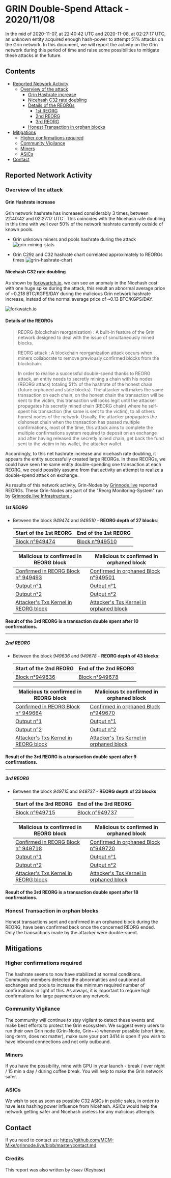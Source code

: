 # GRIN Double-Spend Attack - 2020/11/08

In the mid of 2020-11-07, at 22:40:42 UTC and 2020-11-08, at 02:27:17 UTC, an unknown entity acquired enough hash-power to attempt 51% attacks on the Grin network. In this document, we will report the activity on the Grin network during this period of time and raise some possibilities to mitigate these attacks in the future. 

## Contents
+ [Reported Network Activity](#Reported-Network-Activity)
  + [Overview of the attack](#Overview-of-the-attack)
    - [Grin Hashrate increase](#Grin-Hashrate-increase)
    - [Nicehash C32 rate doubling](#Nicehash-C32-rate-doubling)
    - [Details of the REORGs](#Details-of-the-REORGs)
      * [1st REORG](#1st-REORG)
      * [2nd REORG](#2nd-REORG)
      * [3rd REORG](#3rd-REORG)
    - [Honest Transaction in orphan blocks](#Honest-Transaction-in-orphan-blocks)
+ [Mitigations](#Mitigations)
  + [Higher confirmations required](#Higher-confirmations-required)
  + [Community Vigilance](Community-Vigilance)
  + [Miners](#Miners)
  + [ASICs](#ASICs)
+ [Contact](#Contact)

## Reported Network Activity

### Overview of the attack

#### Grin Hashrate increase
Grin network hashrate has increased considerably 3 times, between 22:40:42 and 02:27:17 UTC . This coincides with the Nicehash rate doubling in this time with well over 50% of the network hashrate currently outside of known pools.
- Grin unknown miners and pools hashrate during the attack
![grin-mining-stats](images/grin-mining-stats.png "Grin unknown miners and pools hashrate pools Hashrate") 

- Grin C29z and C32 hashrate chart correlated approximately to REORGs times 
![grin-hashrate-chart](images/grin-hashrate-chart.png "Grin Hashrate Chart with REORG") 


#### Nicehash C32 rate doubling
As shown by [forkwartch.io](https://www.forkwatch.io/grincuckatoo32), we can see an anomaly in the Nicehash cost with one huge spike during the attack, this result an abnormal average price of ~0.218 BTC/KGPS/DAY during the malicious Grin network hashrate increase, instead of the normal average price of ~0.13 BTC/KGPS/DAY.

![forkwatch.io](images/forkwatch-c32-report.png "forkwatch.io c32 hashrate report") 

#### Details of the REORGs

> REORG (blockchain reorganization) : A built-in feature of the Grin network designed to deal with the issue of simultaneously mined blocks. 

> REORG attack : A blockchain reorganization attack occurs when miners collaborate to remove previously confirmed blocks from the blockchain.

> In order to realise a successful double-spend thanks to REORG attack, an entity needs to secretly mining a chain with his nodes (REORG attack) totaling 51% of the hashrate of the honest chain (future orphaned and stale blocks). The attacker will makes the same transaction on each chain, on the honest chain the transaction will be sent to the victim, this transaction will looks legit until the attacker propagates his secretly mined chain (REORG chain) where he self-spent his transaction (the same is sent to the victim), to all others honest nodes of the network. Usually, the attacker propagates the dishonest chain when the transaction has passed multiple confirmations, most of the time, this attack aims to complete the multiple confirmations system required to deposit on an exchange and after having released the secretly mined chain, get back the fund sent to the victim in his wallet, the attacker wallet.




Accordingly, to this net hashrate increase and nicehash rate doubling, it appears the entity successfully created large REORGs.
In these REORGs, we could have seen the same entity double-spending one transaction at each REORG, we could possibly assume from that activity an attempt to realize a double-spend attack on exchange. 

As results of this network activity, Grin-Nodes by [Grinnode.live](https://grinnode.live/) reported REORGs. These Grin-Nodes are part of the "Reorg Monitoring-System" run by [Grinnode.live Infrastructure ](https://github.com/MCM-Mike/grinnode.live#infrastructure-grinnodelive) :

##### 1st REORG

- Between the block _949474_ and _949510_ - **REORG depth of 27 blocks**:

	Start of the 1st REORG | End of the 1st REORG
	------------ | -------------
	[Block n°949474](https://grinexplorer.net/block/949474) | [Block n°949510](https://grinexplorer.net/block/949510)
     

	Malicious tx confirmed in REORG block| Malicious tx confirmed in orphaned block
	------------ | -------------
	[Confirmed in REORG Block n° 949493](https://grinscan.net/block/000261a48947f69bf38e4edf33b7efa18cd3ecd24a7a8699ec70ebe45e373768) | [Confirmed in orphaned Block n°949501](https://grinscan.net/block/0000ada472a31ed7b0054e16a565427e8ec8d36e8edae0f571c50c3bcab9ac51)
	[Output n°1](https://grinscan.net/block/000261a48947f69bf38e4edf33b7efa18cd3ecd24a7a8699ec70ebe45e373768#o0) | [Output n°1](https://grinscan.net/block/0000ada472a31ed7b0054e16a565427e8ec8d36e8edae0f571c50c3bcab9ac51#o0)
	[Output n°2](https://grinscan.net/block/000261a48947f69bf38e4edf33b7efa18cd3ecd24a7a8699ec70ebe45e373768#o1) | [Output n°2](https://grinscan.net/block/0000ada472a31ed7b0054e16a565427e8ec8d36e8edae0f571c50c3bcab9ac51#o1)
	[Attacker's Txs Kernel in REORG block](https://grinscan.net/block/000261a48947f69bf38e4edf33b7efa18cd3ecd24a7a8699ec70ebe45e373768k0) | [Attacker's Txs Kernel in orphaned block](https://grinscan.net/block/0000ada472a31ed7b0054e16a565427e8ec8d36e8edae0f571c50c3bcab9ac51#k0)

**Result of the 3rd REORG is a transaction double spent after 10 confirmations.**

----

##### 2nd REORG

- Between the block _949636_ and _949678_ - **REORG depth of 43 blocks**:


	Start of the 2nd REORG | End of the 2nd REORG
	------------ | -------------
	[Block n°949636](https://grinexplorer.net/block/949636) | [Block n°949678](https://grinexplorer.net/block/949678)
      


	Malicious tx confirmed in REORG block| Malicious tx confirmed in orphaned block
	------------ | -------------
	[Confirmed in REORG Block n° 949664](https://grinscan.net/block/0000a70697eaabc770ee771eaf15c433dcda183555cc5fb6688f13c543d88106) | [Confirmed in orphaned Block n°949670](https://grinscan.net/block/0002027a030163d06dd9127b798c6fff17e19204f7e1ebd415313ca712810d81)
	[Output n°1](https://grinscan.net/block/0000a70697eaabc770ee771eaf15c433dcda183555cc5fb6688f13c543d88106#o0) | [Output n°1](https://grinscan.net/block/0002027a030163d06dd9127b798c6fff17e19204f7e1ebd415313ca712810d81#o0)
	[Output n°2](https://grinscan.net/block/0000a70697eaabc770ee771eaf15c433dcda183555cc5fb6688f13c543d88106#o1) | [Output n°2](https://grinscan.net/block/0002027a030163d06dd9127b798c6fff17e19204f7e1ebd415313ca712810d81#o1)
	[Attacker's Txs Kernel in REORG block](https://grinscan.net/block/0000a70697eaabc770ee771eaf15c433dcda183555cc5fb6688f13c543d88106#k0) | [Attacker's Txs Kernel in orphaned block](https://grinscan.net/block/0002027a030163d06dd9127b798c6fff17e19204f7e1ebd415313ca712810d81#k0)

**Result of the 3rd REORG is a transaction double spent after 9 confirmations.**

----

##### 3rd REORG

- Between the block _949715_ and _949737_ - **REORG depth of 23 blocks**:


	Start of the 3rd  REORG | End of the 3rd REORG
	------------ | -------------
	[Block n°949715](https://grinexplorer.net/block/949715) | [Block n°949737](https://grinexplorer.net/block/949737)
      


	Malicious tx confirmed in REORG block| Malicious tx confirmed in orphaned block
	------------ | -------------
	[Confirmed in REORG Block n° 949718](https://grinscan.net/block/0000a70697eaabc770ee771eaf15c433dcda183555cc5fb6688f13c543d88106) | [Confirmed in orphaned Block n°949720](https://grinscan.net/block/0001170468d147e75492d9b1dbf3c8bee3869fa88c4f33508b7ddda3be0f2464)
	[Output n°1](https://grinscan.net/block/00025b694866287b64b04f3e021a6800356b74313e8fee72f1788a1009fd11b5#o0) | [Output n°1](https://grinscan.net/block/0001170468d147e75492d9b1dbf3c8bee3869fa88c4f33508b7ddda3be0f2464#o3)
	[Output n°2](https://grinscan.net/block/00025b694866287b64b04f3e021a6800356b74313e8fee72f1788a1009fd11b5#o1) | [Output n°2](https://grinscan.net/block/0001170468d147e75492d9b1dbf3c8bee3869fa88c4f33508b7ddda3be0f2464#o4)
	[Attacker's Txs Kernel in REORG block](https://grinscan.net/block/0001170468d147e75492d9b1dbf3c8bee3869fa88c4f33508b7ddda3be0f2464#k0) | [Attacker's Txs Kernel in orphaned block](https://grinscan.net/block/0001170468d147e75492d9b1dbf3c8bee3869fa88c4f33508b7ddda3be0f2464#k3)

**Result of the 3rd REORG is a transaction double spent after 18 confirmations.**

### Honest Transaction in orphan blocks
Honest transactions sent and confirmed in an orphaned block during the REORG, have been confirmed back once the concerned REORG ended. Only the transactions made by the attacker were double-spent.
## Mitigations

### Higher confirmations required
The hashrate seems to now have stabilized at normal conditions. Community members detected the abnormalities and cautioned all exchanges and pools to increase the minimum required number of confirmations in light of this. As always, it is important to require high confirmations for large payments on any network.

### Community Vigilance
The community will continue to stay vigilant to detect these events and make best efforts to protect the Grin ecosystem. We suggest every users to run their own Grin node (Grin-Node, Grin++) whenever possible (short time, long-term, does not matter), make sure your port 3414 is open if you wish to have inbound connections and not only outbound.

### Miners
If you have the possibility, mine with GPU in your launch - break / over night / 15 min a day / during coffee break. You will help to make the Grin network safer.

### ASICs 
We wish to see as soon as possible C32 ASICs in public sales, in order to have less hashing power influence from Nicehash. ASICs would help the network getting safer and Nicehash useless for any malicious attempts.

## Contact
If you need to contact us: https://github.com/MCM-Mike/grinnode.live/blob/master/contact.md 

### Credits
This report was also written by `deeev` (Keybase) 

